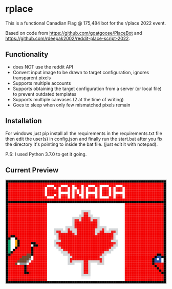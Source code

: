 # rplace

This is a functional Canadian Flag @ 175,484 bot for the r/place 2022 event.

Based on code from https://github.com/goatgoose/PlaceBot and https://github.com/rdeepak2002/reddit-place-script-2022.

## Functionality
- does NOT use the reddit API
- Convert input image to be drawn to target configuration, ignores transparent pixels
- Supports multiple accounts
- Supports obtaining the target configuration from a server (or local file) to prevent outdated templates
- Supports multiple canvases (2 at the time of writing)
- Goes to sleep when only few mismatched pixels remain

## Installation
For windows just pip install all the requirements in the requirements.txt file then edit the user(s) in config.json and finally run the start.bat after you fix the directory it's pointing to inside the bat file. (just edit it with notepad). 

P.S: I used Python 3.7.0 to get it going.

## Current Preview
![alt text](https://github.com/t3knical/rplace/blob/main/current%20preview.png?raw=true)
